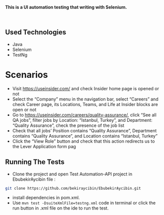 __This is a UI automation testing that writing with Selenium.__

<br>

## Used Technologies

- Java
- Selenium
- TestNg

# Scenarios
- Visit https://useinsider.com/ and check Insider home page is opened or not 
- Select the “Company” menu in the navigation bar, select “Careers” and check Career
   page, its Locations, Teams, and Life at Insider blocks are open or not 
- Go to https://useinsider.com/careers/quality-assurance/, click “See all QA jobs”, filter
   jobs by Location: “Istanbul, Turkey”, and Department: “Quality Assurance”, check the
   presence of the job list
- Check that all jobs’ Position contains “Quality Assurance”, Department contains
   “Quality Assurance”, and Location contains “Istanbul, Turkey”
- Click the “View Role” button and check that this action redirects us to the Lever
   Application form pag


## Running The Tests
- Clone the project and open Test Automation-API project in EbubekirAycibin file :

```sh
git clone https://github.com/bekiraycibin/EbubekirAycibin.git
```
- install dependencies in pom.xml.
- Use ```mvn test -DsuiteXmlFile=testng.xml``` code in terminal or click the run button in .xml file on the ide to run the test.
  <br>